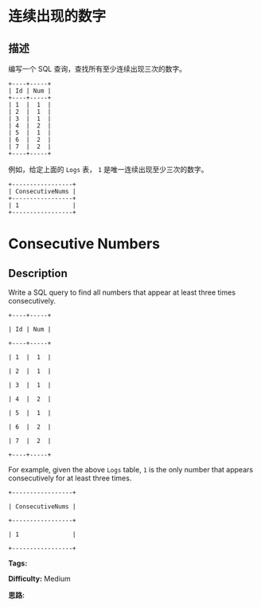 # 连续出现的数字

## 描述

编写一个 SQL 查询，查找所有至少连续出现三次的数字。

    
    
    +----+-----+
    | Id | Num |
    +----+-----+
    | 1  |  1  |
    | 2  |  1  |
    | 3  |  1  |
    | 4  |  2  |
    | 5  |  1  |
    | 6  |  2  |
    | 7  |  2  |
    +----+-----+
    

例如，给定上面的 `Logs` 表， `1` 是唯一连续出现至少三次的数字。

    
    
    +-----------------+
    | ConsecutiveNums |
    +-----------------+
    | 1               |
    +-----------------+
    



# Consecutive Numbers

## Description



Write a SQL query to find all numbers that appear at least three times consecutively.

    
    
    +----+-----+
    | Id | Num |
    +----+-----+
    | 1  |  1  |
    | 2  |  1  |
    | 3  |  1  |
    | 4  |  2  |
    | 5  |  1  |
    | 6  |  2  |
    | 7  |  2  |
    +----+-----+
    

For example, given the above `Logs` table, `1` is the only number that appears consecutively for at least three times.

    
    
    +-----------------+
    | ConsecutiveNums |
    +-----------------+
    | 1               |
    +-----------------+
    


**Tags:** 

**Difficulty:** Medium

**思路:**
